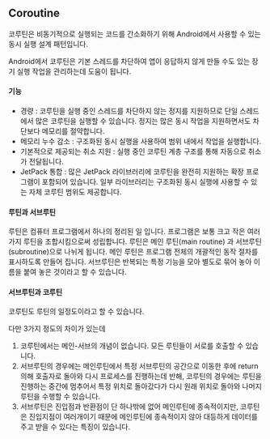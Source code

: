 ## Coroutine

코루틴은 비동기적으로 실행되는 코드를 간소화하기 위해 Android에서 사용할 수 있는 동시 실행 설계 패턴입니다.

Android에서 코루틴은 기본 스레드를 차단하여 앱이 응답하지 않게 만들 수도 있는 장기 실행 작업을 관리하는데 도움이 됩니다.



#### 기능

+ 경량 : 코루틴을 실행 중인 스레드를 차단하지 않는 정지를 지원하므로 단일 스레드에서 많은 코루틴을 실행할 수 있습니다. 정지는 많은 동시 작업을 지원하면서도 차단보다 메모리를 절약합니다.
+ 메모리 누수 감소 : 구조화된 동시 실행을 사용하여 범위 내에서 작업을 실행합니다.
+ 기본적으로 제공되는 취소 지원 : 실행 중인 코루틴 계층 구조를 통해 자동으로 취소가 전달됩니다.
+ JetPack 통합 : 많은 JetPack 라이브러리에 코루틴을 완전히 지원하는 확장 프로그램이 포함되어 있습니다. 일부 라이브러리는 구조화된 동시 실행에 사용할 수 있는 자체 코루틴 범위도 제공합니다.



#### 루틴과 서브루틴

루틴은 컴퓨터 프로그램에서 하나의 정리된 일 입니다. 프로그램은 보통 크고 작은 여러가지 루틴을 조합시킴으로써 성립합니다. 루틴은 메인 루틴(main routine) 과 서브루틴(subroutine)으로 나뉘게 됩니다. 메인 루틴은 프로그램 전체의 개괄적인 동작 절차를 표시하도록 만들어 집니다. 서브루틴은 반복되는 특정 기능을 모아 별도로 묶어 놓아 이름을 붙여 놓은 것이라고 할 수 있습니다. 



#### 서브루틴과 코루틴

코루틴도 루틴의 일정도이라고 할 수 있습니다. 

다만 3가지 정도의 차이가 있는데 

1. 코루틴에서는 메인-서브의 개념이 없습니다. 모든 루틴들이 서로를 호출할 수 있습니다.
2. 서브루틴의 경우에는 메인루틴에서 특정 서브루틴의 공간으로 이동한 후에 return 의해 호출자로 돌아와 다시 프로세스를 진행하는데 반해, 코루틴의 경우에는 루틴을 진행하는 중간에 멈추어서 특정 위치로 돌아갔다가 다시 원래 위치로 돌아와 나머지 루틴을 수행할 수 있습니다.
3. 서브루틴은 진입점과 반환점이 단 하나밖에 없어 메인루틴에 종속적이지만, 코루틴은 진입지점이 여러개이기 때문에 메인루틴에 종속적이지 않아 대등하게 데이터를 주고 받을 수 있다는 특징이 있습니다.



